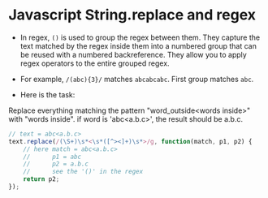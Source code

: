 # Javascript String.replace and regex

* In regex, `()` is used to group the regex between them. They capture the text matched by the regex inside them into a numbered group that can be reused with a numbered backreference. They allow you to apply regex operators to the entire grouped regex. 

* For example, `/(abc){3}/` matches `abcabcabc`. First group matches `abc`.

* Here is the task: 

Replace everything matching the pattern "word_outside&lt;words inside&gt;" with "words inside". if word is 'abc&lt;a.b.c&gt;', the result should be a.b.c.

```js
// text = abc<a.b.c>
text.replace(/(\S+)\s*<\s*([^><]+)\s*>/g, function(match, p1, p2) {
    // here match = abc<a.b.c>
    //      p1 = abc
    //      p2 = a.b.c
    //      see the '()' in the regex
    return p2;
});

```
